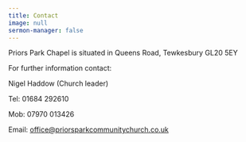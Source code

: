 ```yaml
---
title: Contact
image: null
sermon-manager: false
---
```


Priors Park Chapel is situated in Queens Road, Tewkesbury GL20 5EY

For further information contact:

Nigel Haddow (Church leader)

Tel: 01684 292610

Mob: 07970 013426

Email: office@priorsparkcommunitychurch.co.uk
